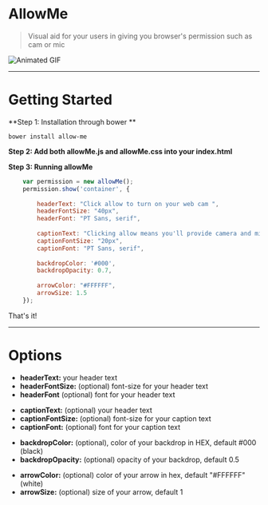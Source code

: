 AllowMe
=========
>Visual aid for your users in giving you browser's permission such as cam or mic

![Animated GIF](http://s30.postimg.org/a1pe6r78f/allow_Me.gif)

___

Getting Started
=========


**Step 1: Installation through bower **

    bower install allow-me

**Step 2: Add both allowMe.js and allowMe.css into your index.html**

**Step 3: Running allowMe**
```javascript
    var permission = new allowMe();
    permission.show('container', {
    
        headerText: "Click allow to turn on your web cam ",
        headerFontSize: "40px",
        headerFont: "PT Sans, serif",
    
        captionText: "Clicking allow means you'll provide camera and microphone access allowing the other parties will hear and see you.",
        captionFontSize: "20px",
        captionFont: "PT Sans, serif",
    
        backdropColor: '#000',
        backdropOpacity: 0.7,
    
        arrowColor: "#FFFFFF",
        arrowSize: 1.5
    });
```

That's it!
___

Options
=========

- **headerText:** your header text
- **headerFontSize:** (optional) font-size for your header text 
- **headerFont** (optional) font for your header text
* **captionText:** (optional) your header text
* **captionFontSize:** (optional) font-size for your caption text
* **captionFont:** (optional) font for your caption text

- **backdropColor:** (optional), color of your backdrop in HEX, default #000 (black)
- **backdropOpacity:** (optional) opacity of your backdrop, default 0.5 
    
* **arrowColor:** (optional) color of your arrow in hex, default "#FFFFFF" (white) 
* **arrowSize:** (optional) size of your arrow, default 1 